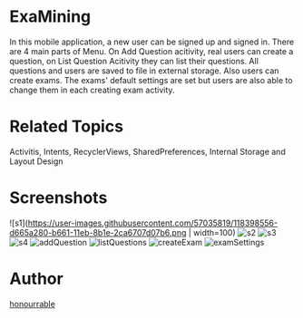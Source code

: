 # ExaMining
In this mobile application, a new user can be signed up and signed in. There are 4 main parts of Menu. On Add Question acitivity, real users can create a question, on List Question Acitivity they can list their questions. All questions and users are saved to file in external storage. Also users can create exams. The exams' default settings are set but users are also able to change them in each creating exam activity.

# Related Topics
Activitis, Intents, RecyclerViews, SharedPreferences, Internal Storage and Layout Design

# Screenshots

![s1](https://user-images.githubusercontent.com/57035819/118398556-d665a280-b661-11eb-8b1e-2ca6707d07b6.png  | width=100)   ![s2](https://user-images.githubusercontent.com/57035819/118398563-dd8cb080-b661-11eb-8395-a429c8bd2db6.png)   ![s3](https://user-images.githubusercontent.com/57035819/118398579-ec736300-b661-11eb-8fe4-017fbda0c157.png)   ![s4](https://user-images.githubusercontent.com/57035819/118398597-0319ba00-b662-11eb-8ea1-b6f286d76000.png)   ![addQuestion](https://user-images.githubusercontent.com/57035819/118398608-10cf3f80-b662-11eb-92a2-5259c60f2a60.png)   ![listQuestions](https://user-images.githubusercontent.com/57035819/118398615-1a58a780-b662-11eb-8de9-54cfd851fc1b.png)   ![createExam](https://user-images.githubusercontent.com/57035819/118398617-1dec2e80-b662-11eb-825c-c597561e60a1.png)   ![examSettings](https://user-images.githubusercontent.com/57035819/118398630-23e20f80-b662-11eb-9b82-133085b2cf0b.png)


# Author
[honourrable](https://github.com/honourrable)
